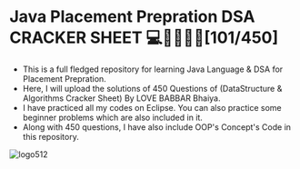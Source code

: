 # Java Placement Prepration DSA CRACKER SHEET 💻🦸‍♂️🐱‍👤[101/450]
- This is a full fledged repository for learning Java Language & DSA for Placement Prepration.
- Here, I will upload the solutions of 450 Questions of (DataStructure & Algorithms Cracker Sheet) By LOVE BABBAR Bhaiya.
- I have practiced all my codes on Eclipse. You can also practice some beginner problems which are also included in it.
- Along with 450 questions, I have also include OOP's Concept's Code in this repository.

![logo512](https://user-images.githubusercontent.com/65482419/118401608-f1490e80-b683-11eb-9e58-af14ae9a5cab.png)
